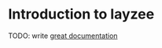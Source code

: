 # Introduction to layzee

TODO: write [great documentation](http://jacobian.org/writing/what-to-write/)
